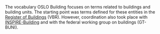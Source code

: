 The vocabulary OSLO Building focuses on terms related to buildings and building units. 
The starting point was terms defined for these entities in the [Register of Buildings](https://overheid.vlaanderen.be/producten-diensten/gebouwen-adressenregister) (VBR). 
However, coordination also took place with [INSPIRE-Building](https://inspire.ec.europa.eu/data-specifications/2892) and with the federal working group on buildings (GT-BUNI).